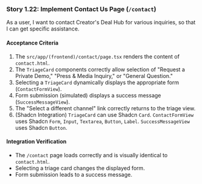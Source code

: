 ### Story 1.22: Implement Contact Us Page (`/contact`)

As a user, I want to contact Creator's Deal Hub for various inquiries, so that I can get specific assistance.

#### Acceptance Criteria

1.  The `src/app/(frontend)/contact/page.tsx` renders the content of `contact.html`.
2.  The `TriageCard` components correctly allow selection of "Request a Private Demo," "Press & Media Inquiry," or "General Question."
3.  Selecting a `TriageCard` dynamically displays the appropriate form (`ContactFormView`).
4.  Form submission (simulated) displays a success message (`SuccessMessageView`).
5.  The "Select a different channel" link correctly returns to the triage view.
6.  (Shadcn Integration) `TriageCard` can use Shadcn `Card`. `ContactFormView` uses Shadcn `Form`, `Input`, `Textarea`, `Button`, `Label`. `SuccessMessageView` uses Shadcn `Button`.

#### Integration Verification

* The `/contact` page loads correctly and is visually identical to `contact.html`.
* Selecting a triage card changes the displayed form.
* Form submission leads to a success message.
